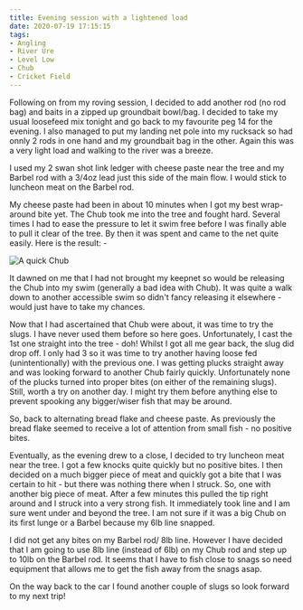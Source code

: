 ```yaml
---
title: Evening session with a lightened load
date: 2020-07-19 17:15:15
tags:
- Angling
- River Ure
- Level Low
- Chub
- Cricket Field
---
```

Following on from my roving session, I decided to add another rod (no rod bag) and baits in a zipped up groundbait bowl/bag. I decided to take my usual loosefeed mix tonight and go back to my favourite peg 14 for the evening. I also managed to put my landing net pole into my rucksack so had onnly 2 rods in one hand and my groundbait bag in the other. Again this was a very light load and walking to the river was a breeze.

I used my 2 swan shot link ledger with cheese paste near the tree and my Barbel rod with a 3/4oz lead just this side of the main flow. I would stick to luncheon meat on the Barbel rod.

My cheese paste had been in about 10 minutes when I got my best wrap-around bite yet. The Chub took me into the tree and fought hard. Several times I had to ease the pressure to let it swim free before I was finally able to pull it clear of the tree. By then it was spent and came to the net quite easily. Here is the result: -

![A quick Chub](/images/2020-07-19/SMT_20200719.jpg)

It dawned on me that I had not brought my keepnet so would be releasing the Chub into my swim (generally a bad idea with Chub). It was quite a walk down to another accessible swim so didn't fancy releasing it elsewhere - would just have to take my chances.

Now that I had ascertained that Chub were about, it was time to try the slugs. I have never used them before so here goes. Unfortunately, I cast the 1st one straight into the tree - doh! Whilst I got all me gear back, the slug did drop off. I only had 3 so it was time to try another having loose fed (unintentionally) with the previous one. I was getting plucks straight away and was looking forward to another Chub fairly quickly. Unfortunately none of the plucks turned into proper bites (on either of the remaining slugs). Still, worth a try on another day. I might try them before anything else to prevent spooking any bigger/wiser fish that may be around.

So, back to alternating bread flake and cheese paste. As previously the bread flake seemed to receive a lot of attention from small fish - no positive bites. 

Eventually, as the evening drew to a close, I decided to try luncheon meat near the tree. I got a few knocks quite quickly but no positive bites. I then decided on a much bigger piece of meat and quickly got a bite that I was certain to hit - but there was nothing there when I struck. So, one with another big piece of meat. After a few minutes this pulled the tip right around and I struck into a very strong fish. It immediately took line and I am sure went under and beyond the tree. I am not sure if it was a big Chub on its first lunge or a Barbel because my 6lb line snapped.

I did not get any bites on my Barbel rod/ 8lb line. However I have decided that I am going to use 8lb line (instead of 6lb) on my Chub rod and step up to 10lb on the Barbel rod. It seems that I have to fish close to snags so need equipment that allows me to get the fish away from the snags asap.

On the way back to the car I found another couple of slugs so look forward to my next trip!